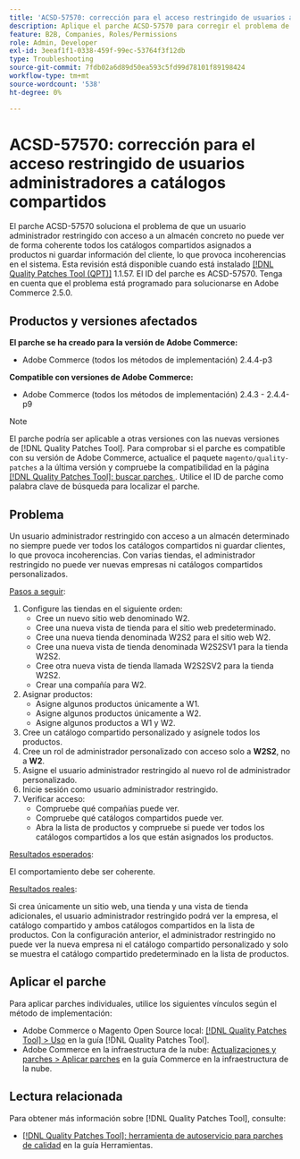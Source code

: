 ```yaml
---
title: 'ACSD-57570: corrección para el acceso restringido de usuarios administradores a catálogos compartidos'
description: Aplique el parche ACSD-57570 para corregir el problema de Adobe Commerce en el que un usuario administrador restringido con acceso a un almacén determinado no puede ver de forma coherente todos los catálogos compartidos asignados a productos o guardar información del cliente, lo que provoca incoherencias en el sistema.
feature: B2B, Companies, Roles/Permissions
role: Admin, Developer
exl-id: 3eeaf1f1-0338-459f-99ec-53764f3f12db
type: Troubleshooting
source-git-commit: 7fdb02a6d89d50ea593c5fd99d78101f89198424
workflow-type: tm+mt
source-wordcount: '538'
ht-degree: 0%

---
```


# ACSD-57570: corrección para el acceso restringido de usuarios administradores a catálogos compartidos

El parche ACSD-57570 soluciona el problema de que un usuario administrador restringido con acceso a un almacén concreto no puede ver de forma coherente todos los catálogos compartidos asignados a productos ni guardar información del cliente, lo que provoca incoherencias en el sistema. Esta revisión está disponible cuando está instalado [[!DNL Quality Patches Tool (QPT)]](/help/tools/quality-patches-tool/quality-patches-tool-to-self-serve-quality-patches.md) 1.1.57. El ID del parche es ACSD-57570. Tenga en cuenta que el problema está programado para solucionarse en Adobe Commerce 2.5.0.

## Productos y versiones afectados

**El parche se ha creado para la versión de Adobe Commerce:**

* Adobe Commerce (todos los métodos de implementación) 2.4.4-p3

**Compatible con versiones de Adobe Commerce:**

* Adobe Commerce (todos los métodos de implementación) 2.4.3 - 2.4.4-p9

>[!NOTE]
>
>El parche podría ser aplicable a otras versiones con las nuevas versiones de [!DNL Quality Patches Tool]. Para comprobar si el parche es compatible con su versión de Adobe Commerce, actualice el paquete `magento/quality-patches` a la última versión y compruebe la compatibilidad en la página [[!DNL Quality Patches Tool]: buscar parches ](https://experienceleague.adobe.com/tools/commerce-quality-patches/index.html). Utilice el ID de parche como palabra clave de búsqueda para localizar el parche.

## Problema

Un usuario administrador restringido con acceso a un almacén determinado no siempre puede ver todos los catálogos compartidos ni guardar clientes, lo que provoca incoherencias. Con varias tiendas, el administrador restringido no puede ver nuevas empresas ni catálogos compartidos personalizados.

<u>Pasos a seguir</u>:

1. Configure las tiendas en el siguiente orden:
   * Cree un nuevo sitio web denominado W2.
   * Cree una nueva vista de tienda para el sitio web predeterminado.
   * Cree una nueva tienda denominada W2S2 para el sitio web W2.
   * Cree una nueva vista de tienda denominada W2S2SV1 para la tienda W2S2.
   * Cree otra nueva vista de tienda llamada W2S2SV2 para la tienda W2S2.
   * Crear una compañía para W2.
1. Asignar productos:
   * Asigne algunos productos únicamente a W1.
   * Asigne algunos productos únicamente a W2.
   * Asigne algunos productos a W1 y W2.
1. Cree un catálogo compartido personalizado y asígnele todos los productos.
1. Cree un rol de administrador personalizado con acceso solo a **W2S2**, no a **W2**.
1. Asigne el usuario administrador restringido al nuevo rol de administrador personalizado.
1. Inicie sesión como usuario administrador restringido.
1. Verificar acceso:
   * Compruebe qué compañías puede ver.
   * Compruebe qué catálogos compartidos puede ver.
   * Abra la lista de productos y compruebe si puede ver todos los catálogos compartidos a los que están asignados los productos.

<u>Resultados esperados</u>:

El comportamiento debe ser coherente.

<u>Resultados reales</u>:

Si crea únicamente un sitio web, una tienda y una vista de tienda adicionales, el usuario administrador restringido podrá ver la empresa, el catálogo compartido y ambos catálogos compartidos en la lista de productos. Con la configuración anterior, el administrador restringido no puede ver la nueva empresa ni el catálogo compartido personalizado y solo se muestra el catálogo compartido predeterminado en la lista de productos.

## Aplicar el parche

Para aplicar parches individuales, utilice los siguientes vínculos según el método de implementación:

* Adobe Commerce o Magento Open Source local: [[!DNL Quality Patches Tool] > Uso](/help/tools/quality-patches-tool/usage.md) en la guía [!DNL Quality Patches Tool].
* Adobe Commerce en la infraestructura de la nube: [Actualizaciones y parches > Aplicar parches](https://experienceleague.adobe.com/docs/commerce-cloud-service/user-guide/develop/upgrade/apply-patches.html) en la guía Commerce en la infraestructura de la nube.

## Lectura relacionada

Para obtener más información sobre [!DNL Quality Patches Tool], consulte:

* [[!DNL Quality Patches Tool]: herramienta de autoservicio para parches de calidad](/help/tools/quality-patches-tool/quality-patches-tool-to-self-serve-quality-patches.md) en la guía Herramientas.
